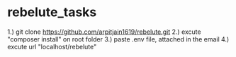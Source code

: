 # rebelute_tasks

1.) git clone https://github.com/arpitjain1619/rebelute.git
2.) excute "composer install" on root folder
3.) paste .env file, attached in the email
4.) excute url "localhost/rebelute"